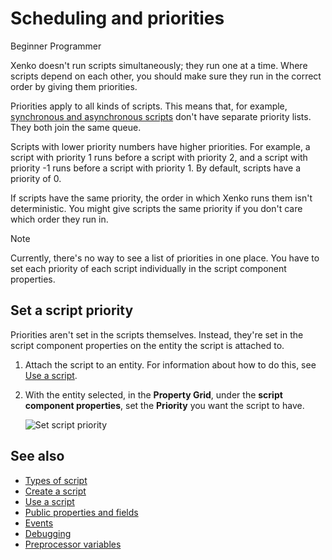 # Scheduling and priorities

<span class="label label-doc-level">Beginner</span>
<span class="label label-doc-audience">Programmer</span>

Xenko doesn't run scripts simultaneously; they run one at a time. Where scripts depend on each other, you should make sure they run in the correct order by giving them priorities.

Priorities apply to all kinds of scripts. This means that, for example, [synchronous and asynchronous scripts](types-of-script.md) don't have separate priority lists. They both join the same queue.

Scripts with lower priority numbers have higher priorities. For example, a script with priority 1 runs before a script with priority 2, and a script with priority -1 runs before a script with priority 1. By default, scripts have a priority of 0.

If scripts have the same priority, the order in which Xenko runs them isn't deterministic. You might give scripts the same priority if you don't care which order they run in.

> [!Note]
> Currently, there's no way to see a list of priorities in one place. You have to set each priority of each script individually in the script component properties.

## Set a script priority

Priorities aren't set in the scripts themselves. Instead, they're set in the script component properties on the entity the script is attached to.

1. Attach the script to an entity. For information about how to do this, see [Use a script](use-a-script.md).

2. With the entity selected, in the **Property Grid**, under the **script component properties**, set the **Priority** you want the script to have.

    ![Set script priority](media/set-script-priority.png)

## See also

* [Types of script](types-of-script.md)
* [Create a script](create-a-script.md)
* [Use a script](use-a-script.md)
* [Public properties and fields](public-properties-and-fields.md)
* [Events](events.md)
* [Debugging](debugging.md)
* [Preprocessor variables](preprocessor-variables.md)